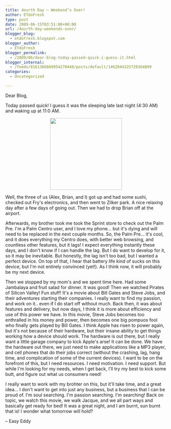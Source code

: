 ```yaml
---
title: 4ourth Day – Weekend’s Over!
author: ETdoFresh
type: post
date: 2009-06-15T03:51:00+00:00
url: /4ourth-day-weekends-over/
blogger_blog:
  - etdofresh.blogspot.com
blogger_author:
  - ETdoFresh
blogger_permalink:
  - /2009/06/dear-blog-today-passed-quick-i-guess-it.html
blogger_internal:
  - /feeds/8161366669954270448/posts/default/1462044325729364899
categories:
  - Uncategorized

---
```

Dear Blog,

Today passed quick! I guess it was the sleeping late last night (4:30 AM) and waking up at 11:0 AM.

<p align="center">
  <a href="http://photos-g.ak.fbcdn.net/hphotos-ak-snc1/hs119.snc1/4751_90111501459_623396459_1837350_951548_n.jpg"><img src="http://photos-g.ak.fbcdn.net/hphotos-ak-snc1/hs119.snc1/4751_90111501459_623396459_1837350_951548_n.jpg" width="225" /></a>
</p>

Well, the three of us (Alex, Brian, and I) got up and had some sushi, checked out Fry's electronics, and then went to Zilker park. A nice relaxing day after a few days of going out. Then we had to drop Brian off at the airport.</p> 

Afterwards, my brother took me took the Sprint store to check out the Palm Pre. I'm a Palm Centro user, and I love my phone... but it's dying and will need to be replaced in the next couple months. So, the Palm Pre... it's cool, and it does everything my Centro does, with better web browsing, and countless other features, but it lags! I expect everything instantly these days, and I don't know if I can handle the lag. But I do want to develop for it, so it may be inevitable. But honestly, the lag isn't too bad, but I wanted a perfect device. On top of that, I hear that battery life kind of sucks on this device, but I'm not entirely convinced (yet!). As I think now, it will probably be my next device.

Then we stopped by my mom's and we spent time here. Had some Jambalaya and fruit salad for dinner. It was good! Then we watched Pirates of Silicon Valley! Fun stuff! It's a movie about Bill Gates and Steve Jobs, and their adventures starting their companies. I really want to find my passion, and work on it.. even if I do start off without much. Back then, it was about features and delivery, but now days, I think it is more about efficiency and use of this power we have. In this movie, Steve Jobs becomes too enthralled in his money and power, then becomes one big pompuos fool who finally gets played by Bill Gates. I think Apple has risen to power again, but it's not because of their hardware, but their insane ability to get things working how a device should work. The hardware is out there, but I really want a little garage company to kick Apple's arse! It can be done. We have the hardware out there, we just need to make applications like a MP3 player, and cell phones that do their jobs correct (without the crashing, lag, hang time, and complication of some of the current devices). I want to be on the forefront of this, but I need resources. I need motivation. I need support. But while I'm looking for my needs, when I get back, I'll try my best to kick some butt, and figure out what us consumers need!

I really want to work with my brohter on this, but it'll take time, and a great idea... I don't want to get into just any business, but a business that I can be proud of. I'm soul searching. I'm passion searching. I'm searching! Back on topic, we watch this movie, we walk Jacque, and we all part ways and basically get ready for bed! It was a great night, and I am burnt, sun burnt that is! I wonder what tomorrow will hold?

– Easy Eddy